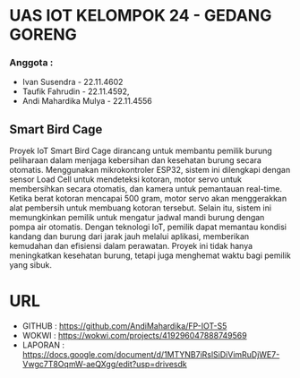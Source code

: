 # UAS IOT KELOMPOK 24 - GEDANG GORENG
### Anggota :
- Ivan Susendra - 22.11.4602
- Taufik Fahrudin - 22.11.4592,
- Andi Mahardika Mulya - 22.11.4556

## Smart Bird Cage
Proyek IoT Smart Bird Cage dirancang untuk membantu pemilik burung peliharaan dalam menjaga kebersihan dan kesehatan burung secara otomatis. Menggunakan mikrokontroler ESP32, sistem ini dilengkapi dengan sensor Load Cell untuk mendeteksi kotoran, motor servo untuk membersihkan secara otomatis, dan kamera untuk pemantauan real-time. Ketika berat kotoran mencapai 500 gram, motor servo akan menggerakkan alat pembersih untuk membuang kotoran tersebut. Selain itu, sistem ini memungkinkan pemilik untuk mengatur jadwal mandi burung dengan pompa air otomatis. Dengan teknologi IoT, pemilik dapat memantau kondisi kandang dan burung dari jarak jauh melalui aplikasi, memberikan kemudahan dan efisiensi dalam perawatan. Proyek ini tidak hanya meningkatkan kesehatan burung, tetapi juga menghemat waktu bagi pemilik yang sibuk.

# URL
- GITHUB : https://github.com/AndiMahardika/FP-IOT-S5
- WOKWI : https://wokwi.com/projects/419296047888749569
- LAPORAN : https://docs.google.com/document/d/1MTYNB7iRslSiDiVimRuDjWE7-Vwgc7T8OqmW-aeQXgg/edit?usp=drivesdk